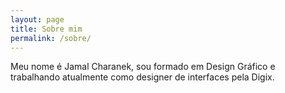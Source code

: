 ```yaml
---
layout: page
title: Sobre mim
permalink: /sobre/
---
```


Meu nome é Jamal Charanek, sou formado em Design Gráfico e trabalhando atualmente como designer de interfaces pela Digix.
